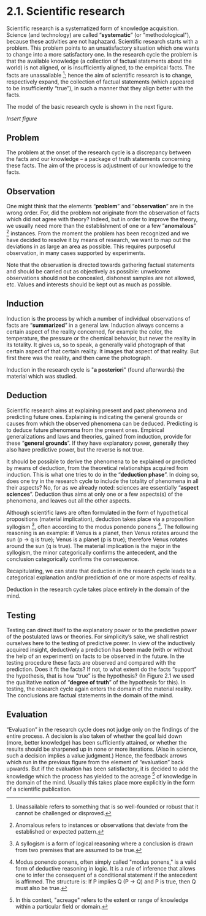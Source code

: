 # 2.1. Scientific research

Scientific research is a systematized form of knowledge acquisition. Science (and technology) are called “**systematic**” (or "methodological"), because these activities are not haphazard. Scientific research starts with a problem. This problem points to an unsatisfactory situation which one wants to change into a more satisfactory one. In the research cycle the problem is that the available knowledge (a collection of factual statements about the world) is not aligned, or is insufficiently aligned, to the empirical facts. The facts are unassailable [^unassailable]; hence the aim of scientific research is to change, respectively expand, the collection of factual statements (which appeared to be insufficiently “true”), in such a manner that they align better with the facts.

The model of the basic research cycle is shown in the next figure.

*Insert figure*

## Problem

The problem at the onset of the research cycle is a discrepancy between the facts and our knowledge – a package of truth statements concerning these facts. The aim of the process is adjustment of our knowledge to the facts.

## Observation

One might think that the elements “**problem**” and “**observation**” are in the wrong order. For, did the problem not originate from the observation of facts which did not agree with theory? Indeed, but in order to improve the theory, we usually need more than the establishment of one or a few “**anomalous**” [^anomalous] instances. From the moment the problem has been recognized and we have decided to resolve it by means of research, we want to map out the deviations in as large an area as possible. This requires purposeful observation, in many cases supported by experiments.

Note that the observation is directed towards gathering factual statements and should be carried out as objectively as possible: unwelcome observations should not be concealed, dishonest samples are not allowed, etc. Values and interests should be kept out as much as possible.

## Induction

Induction is the process by which a number of individual observations of facts are “**summarized**” in a general law. Induction always concerns a certain aspect of the reality concerned, for example the color, the temperature, the pressure or the chemical behavior, but never the reality in its totality. It gives us, so to speak, a generally valid photograph of that certain aspect of that certain reality. It images that aspect of that reality. But first there was the reality, and then came the photograph.

Induction in the research cycle is "**a posteriori**" (found afterwards) the material which was studied.

## Deduction

Scientific research aims at explaining present and past phenomena and predicting future ones. Explaining is indicating the general grounds or causes from which the observed phenomena can be deduced. Predicting is to deduce future phenomena from the present ones. Empirical generalizations and laws and theories, gained from induction, provide for these “**general grounds**”. If they have explanatory power, generally they also have predictive power, but the reverse is not true.

It should be possible to derive the phenomena to be explained or predicted by means of deduction, from the theoretical relationships acquired from induction. This is what one tries to do in the “**deduction phase**”. In doing so, does one try in the research cycle to include the totality of phenomena in all their aspects? No, for as we already noted: sciences are essentially “**aspect sciences**”. Deduction thus aims at only one or a few aspects(s) of the phenomena, and leaves out all the other aspects.

Although scientific laws are often formulated in the form of hypothetical propositions (material implication), deduction takes place via a proposition syllogism [^syllogism], often according to the modus ponendo ponens [^modus-ponens]. The following reasoning is an example: if Venus is a planet, then Venus rotates around the sun (p → q is true); Venus is a planet (p is true); therefore Venus rotates around the sun (q is true). The material implication is the major in the syllogism, the minor categorically confirms the antecedent, and the conclusion categorically confirms the consequence.

Recapitulating, we can state that deduction in the research cycle leads to a categorical explanation and/or prediction of one or more aspects of reality.

Deduction in the research cycle takes place entirely in the domain of the mind.

## Testing

Testing can direct itself to the explanatory power or to the predictive power of the postulated laws or theories. For simplicity’s sake, we shall restrict ourselves here to the testing of predictive power. In view of the inductively acquired insight, deductively a prediction has been made (with or without the help of an experiment) on facts to be observed in the future. In the testing procedure these facts are observed and compared with the prediction. Does it fit the facts? If not, to what extent do the facts “support” the hypothesis, that is how “true” is the hypothesis? (In Figure 2.1 we used the qualitative notion of “**degree of truth**” of the hypothesis for this). In testing, the research cycle again enters the domain of the material reality. The conclusions are factual statements in the domain of the mind.

## Evaluation

“Evaluation” in the research cycle does not judge only on the findings of the entire process. A decision is also taken of whether the goal laid down (more, better knowledge) has been sufficiently attained, or whether the results should be sharpened up in none or more iterations. (Also in science, such a decision implies a value judgment.) Hence, the feedback arrows which run in the previous figure from the element of “evaluation” back upwards. But if the evaluation has been satisfactory, it is decided to add the knowledge which the process has yielded to the acreage [^acreage] of knowledge in the domain of the mind. Usually this takes place more explicitly in the form of a scientific publication.


[^unassailable]: Unassailable refers to something that is so well-founded or robust that it cannot be challenged or disproved. 

[^anomalous]: Anomalous refers to instances or observations that deviate from the established or expected pattern. 

[^syllogism]: A syllogism is a form of logical reasoning where a conclusion is drawn from two premises that are assumed to be true.

[^modus-ponens]: Modus ponendo ponens, often simply called "modus ponens," is a valid form of deductive reasoning in logic. It is a rule of inference that allows one to infer the consequent of a conditional statement if the antecedent is affirmed. The structure is: If P implies Q (P → Q) and P is true, then Q must also be true.

[^acreage]: In this context, "acreage" refers to the extent or range of knowledge within a particular field or domain.